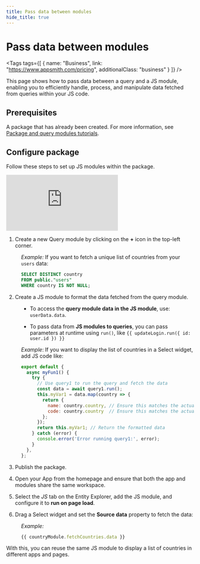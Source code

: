 ```yaml
---
title: Pass data between modules
hide_title: true
---
```

<!-- vale off -->

<div className="tag-wrapper">
 <h1>Pass data between modules</h1>

<Tags
tags={[
{ name: "Business", link: "https://www.appsmith.com/pricing", additionalClass: "business" }
]}
/>

</div>

<!-- vale on -->

This page shows how to pass data between a query and a JS module, enabling you to efficiently handle, process, and manipulate data fetched from queries within your JS code.


## Prerequisites

A package that has already been created. For more information, see [Package and query modules tutorials](/packages/tutorial/query-module).

## Configure package

Follow these steps to set up JS modules within the package.


<div style={{ position: "relative", paddingBottom: "calc(50.520833333333336% + 41px)", height: "0", width: "100%" }}>
  <iframe src="https://demo.arcade.software/HNVD0NV1FGH0HSD5cz3B?embed" frameborder="0" loading="lazy" webkitallowfullscreen mozallowfullscreen allowfullscreen style={{ position: "absolute", top: "0", left: "0", width: "100%", height: "100%", colorScheme: "light" }} title="Appsmith | Connect Data">
  </iframe>
</div>


1. Create a new Query module by clicking on the **+** icon in the top-left corner.

<dd>

*Example:* If you want to fetch a unique list of countries from your `users` data:

```sql
SELECT DISTINCT country
FROM public."users"
WHERE country IS NOT NULL;
```

</dd>

2. Create a JS module to format the data fetched from the query module.

<dd>

* To access the **query module data in the JS module**, use: `userData.data`.

* To pass data from **JS modules to queries**, you can pass parameters at runtime using `run()`, like `{{ updateLogin.run({ id: user.id }) }}`


*Example*: If you want to display the list of countries in a Select widget, add JS code like:

```js
export default {
  async myFun1() {
    try {
      // Use query1 to run the query and fetch the data
      const data = await query1.run();
      this.myVar1 = data.map(country => {
        return {
          name: country.country, // Ensure this matches the actual data structure
          code: country.country  // Ensure this matches the actual data structure
        };
      });
      return this.myVar1; // Return the formatted data
    } catch (error) {
      console.error('Error running query1:', error);
    }
  },
};
```

</dd>

3. Publish the package.


4. Open your App from the homepage and ensure that both the app and modules share the same workspace.

5. Select the *JS* tab on the Entity Explorer, add the JS module, and configure it to **run on page load**.

6. Drag a Select widget and set the **Source data** property to fetch the data:


<dd>

*Example:* 

```js
{{ countryModule.fetchCountries.data }}
```

</dd>

With this, you can reuse the same JS module to display a list of countries in different apps and pages.





